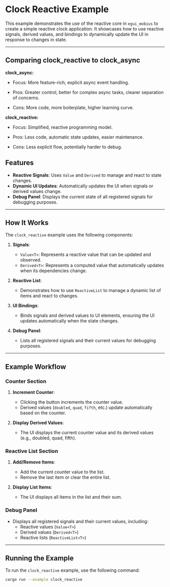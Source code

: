 # Clock Reactive Example

This example demonstrates the use of the reactive core in `egui_mobius` to create a simple reactive clock application. It showcases how to use reactive signals, derived values, and bindings to dynamically update the UI in response to changes in state.

---

## Comparing clock_reactive to clock_async 

**clock_async:**

- Focus: More feature-rich, explicit async event handling.

 - Pros: Greater control, better for complex async tasks, clearer separation of concerns.

 - Cons: More code, more boilerplate, higher learning curve.

**clock_reactive:**

 - Focus: Simplified, reactive programming model.

 - Pros: Less code, automatic state updates, easier maintenance.

 - Cons: Less explicit flow, potentially harder to debug.


## Features

- **Reactive Signals**: Uses `Value` and `Derived` to manage and react to state changes.
- **Dynamic UI Updates**: Automatically updates the UI when signals or derived values change.
- **Debug Panel**: Displays the current state of all registered signals for debugging purposes.

---

## How It Works

The `clock_reactive` example uses the following components:

1. **Signals**:
   - `Value<T>`: Represents a reactive value that can be updated and observed.
   - `Derived<T>`: Represents a computed value that automatically updates when its dependencies change.

2. **Reactive List**:
   - Demonstrates how to use `ReactiveList` to manage a dynamic list of items and react to changes.

3. **UI Bindings**:
   - Binds signals and derived values to UI elements, ensuring the UI updates automatically when the state changes.

4. **Debug Panel**:
   - Lists all registered signals and their current values for debugging purposes.

---

## Example Workflow

### Counter Section
1. **Increment Counter**:
   - Clicking the button increments the counter value.
   - Derived values (`doubled`, `quad`, `fifth`, etc.) update automatically based on the counter.

2. **Display Derived Values**:
   - The UI displays the current counter value and its derived values (e.g., doubled, quad, fifth).

### Reactive List Section
1. **Add/Remove Items**:
   - Add the current counter value to the list.
   - Remove the last item or clear the entire list.

2. **Display List Items**:
   - The UI displays all items in the list and their sum.

### Debug Panel
- Displays all registered signals and their current values, including:
  - Reactive values (`Value<T>`)
  - Derived values (`Derived<T>`)
  - Reactive lists (`ReactiveList<T>`)

---

## Running the Example

To run the `clock_reactive` example, use the following command:

```bash
cargo run --example clock_reactive